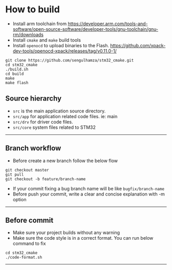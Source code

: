 # How to build

- Install arm toolchain from https://developer.arm.com/tools-and-software/open-source-software/developer-tools/gnu-toolchain/gnu-rm/downloads
- Install `cmake` and `make` build tools
- Install `openocd` to upload binaries to the Flash. https://github.com/xpack-dev-tools/openocd-xpack/releases/tag/v0.11.0-1/

```
git clone https://github.com/sengulhamza/stm32_cmake.git
cd stm32_cmake
./build.sh
cd build
make
make flash
```

## Source hierarchy

- `src` is the main application source directory.
- `src/app` for application related code files. ie: main
- `src/drv` for driver code files.
- `src/core` system files related to STM32

---
## Branch workflow
- Before create a new branch follow the below flow
```
git checkout master
git pull
git checkout -b feature/branch-name
```
- If your commit fixing a bug branch name will be like `bugfix/branch-name`
- Before push your commit, write a clear and concise explanation with -m option
---
## Before commit
- Make sure your project builds without any warning
- Make sure the code style is in a correct format. You can run below command to fix
```
cd stm32_cmake
./code-format.sh
```
---
